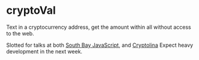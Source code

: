 # cryptoVal
Text in a cryptocurrency address, get the amount within all without access to the web.

Slotted for talks at both [South Bay JavaScript](http://meetu.ps/2L2Sqj), and [Cryptolina](http://cryptolina.com/)
Expect heavy development in the next week.
